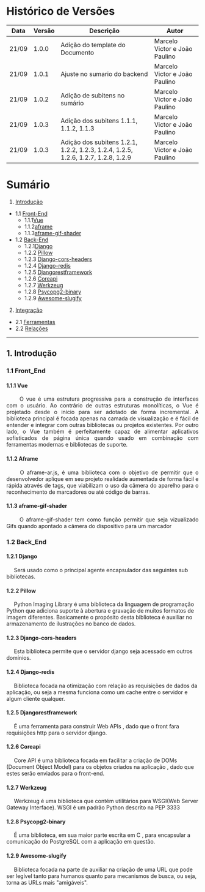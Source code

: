 # Histórico de Versões

Data|Versão|Descrição|Autor
-|-|-|-
21/09|1.0.0|Adição do template do Documento| Marcelo Victor e João Paulino |
21/09|1.0.1|Ajuste no sumario do backend | Marcelo Victor e João Paulino |
21/09|1.0.2|Adição de subitens no sumário | Marcelo Victor e João Paulino |
21/09|1.0.3|Adição dos subitens 1.1.1, 1.1.2, 1.1.3 | Marcelo Victor e João Paulino |
21/09|1.0.3|Adição dos subitens 1.2.1, 1.2.2, 1.2.3, 1.2.4, 1.2.5, 1.2.6, 1.2.7, 1.2.8, 1.2.9 | Marcelo Victor e João Paulino |


# Sumário

1. [Introdução](#1)
  - 1.1 [Front-End](#1_1)
  	- 1.1.1[Vue](#1_1_1)
	- 1.1.2[aframe](#1_1_2) 
	- 1.1.3[aframe-gif-shader](#1_1_3)
  - 1.2 [Back-End](#1_2)
	- 1.2.1[Django](#1_2_1)
	- 1.2.2 [Pillow](#1_2_2)
	- 1.2.3 [Django-cors-headers](#1_2_3)
	- 1.2.4 [Django-redis](#1_2_4)
	- 1.2.5 [Djangorestframework](#1_2_5)
	- 1.2.6 [Coreapi](#1_2_6)
	- 1.2.7 [Werkzeug](#1_2_7)
	- 1.2.8 [Psycopg2-binary](#1_2_8)
	- 1.2.9 [Awesome-slugify](#1_2_9)
2. [Integração](#4)
  - 2.1 [Ferramentas](#2_1)
  - 2.2 [Relações](#2_2)
___
## 1. <a name="1">Introdução</a>

### 1.1 <a name ="1_1">Front_End</a>

#### 1.1.1 <a name ="1_1_1">Vue</a>

<p align="justify"> &emsp;&emsp; O vue é uma estrutura progressiva para a construção de interfaces com o usuário. Ao contrário de outras estruturas monolíticas, o Vue é projetado desde o início para ser adotado de forma incremental. A biblioteca principal é focada apenas na camada de visualização e é fácil de entender e integrar com outras bibliotecas ou projetos existentes. Por outro lado, o Vue também é perfeitamente capaz de alimentar aplicativos sofisticados de página única quando usado em combinação com ferramentas modernas e bibliotecas de suporte. </p>

#### 1.1.2 <a name ="1_1_2">Aframe</a>

<p align="justify"> &emsp;&emsp; O aframe-ar.js, é uma biblioteca com o objetivo de permitir que o desenvolvedor aplique em seu projeto realidade aumentada de forma fácil e rápida através de tags, que viabilizam o uso da câmera do aparelho para o reconhecimento de marcadores ou até código de barras. </p>

#### 1.1.3 <a name ="1_1_3">aframe-gif-shader</a>

<p align="justify"> &emsp;&emsp; O aframe-gif-shader tem como função permitir que seja vizualizado Gifs quando apontado a câmera do dispositivo para um marcador </p>

### 1.2 <a name ="1_2">Back_End</a>

#### 1.2.1 <a name ="1_2_1">Django</a>
<p>&nbsp&nbsp&nbsp&nbsp
	Será usado como o principal agente encapsulador das seguintes sub bibliotecas.
</p>

#### 1.2.2 <a name ="1_2_2">Pillow</a>
<p>&nbsp&nbsp&nbsp&nbsp
	Python Imaging Library é uma biblioteca da linguagem de programação Python que adiciona suporte à abertura e gravação de muitos formatos de imagem diferentes. Basicamente o propósito desta biblioteca é auxiliar no armazenamento de ilustrações no banco de dados.
</p>

#### 1.2.3 <a name ="1_2_3">Django-cors-headers</a>
<p>&nbsp&nbsp&nbsp&nbsp
	Esta biblioteca permite que o servidor django seja acessado em outros domínios.
</p>

#### 1.2.4 <a name ="1_2_4">Django-redis</a>
<p>&nbsp&nbsp&nbsp&nbsp
	Biblioteca focada na otimização com relação as requisições de dados da aplicação, ou seja a mesma funciona como um cache entre o servidor e algum cliente qualquer.
</p>

#### 1.2.5 <a name ="1_2_5">Djangorestframework</a>
<p>&nbsp&nbsp&nbsp&nbsp
	É uma ferramenta para construir Web APIs , dado que o front fara requisições http para o servidor django.
</p>

#### 1.2.6 <a name ="1_2_6">Coreapi</a>
<p>&nbsp&nbsp&nbsp&nbsp
	Core API é uma biblioteca focada em facilitar a criação de DOMs (Document Object Model) para os objetos criados na aplicação , dado que estes serão enviados para o front-end.
</p>

#### 1.2.7 <a name ="1_2_7">Werkzeug</a>
<p>&nbsp&nbsp&nbsp&nbsp
	Werkzeug é uma biblioteca que contém utilitários para WSGI(Web Server Gateway Interface).
	WSGI é um padrão Python descrito na PEP 3333 
</p>

#### 1.2.8 <a name ="1_2_8">Psycopg2-binary</a>
<p>&nbsp&nbsp&nbsp&nbsp
	É uma biblioteca, em sua maior parte escrita em C , para encapsular a comunicação do PostgreSQL com a aplicação em questão.
</p>

#### 1.2.9 <a name ="1_2_9">Awesome-slugify</a>
<p>&nbsp&nbsp&nbsp&nbsp
	Biblioteca focada na parte de auxiliar na criação de uma URL que pode ser legível tanto para humanos quanto para mecanismos de busca, ou seja, torna as URLs mais "amigáveis".
</p>

